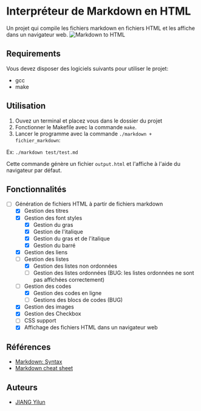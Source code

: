 # Interpréteur de Markdown en HTML
Un projet qui compile les fichiers markdown en fichiers HTML et les affiche dans un navigateur web.
![Markdown to HTML](https://thearchyhelios.com/images/INF404/Markdown%20to%20HTML.png)
## Requirements
Vous devez disposer des logiciels suivants pour utiliser le projet:
- gcc
- make

## Utilisation
1. Ouvez un terminal et placez vous dans le dossier du projet
2. Fonctionner le Makefile avec la commande ` make `.
3. Lancer le programme avec la commande ` ./markdown + fichier_markdown `:

Ex: `./markdown test/test.md`

Cette commande génère un fichier ` output.html ` et l'affiche à l'aide du navigateur par défaut.

## Fonctionnalités
- [ ] Génération de fichiers HTML à partir de fichiers markdown
  - [x] Gestion des titres
  - [x] Gestion des font styles
    - [x] Gestion du gras
    - [x] Gestion de l'italique
    - [x] Gestion du gras et de l'italique
    - [x] Gestion du barré
  - [x] Gestion des liens
  - [ ] Gestion des listes
    - [x] Gestion des listes non ordonnées
    - [ ] Gestion des listes ordonnées (BUG: les listes ordonnées ne sont pas affichées correctement)
  - [ ] Gestion des codes
    - [x] Gestion des codes en ligne
    - [ ] Gestions des blocs de codes (BUG)
  - [x] Gestion des images
  - [x] Gestion des Checkbox
  - [ ] CSS support
  - [x] Affichage des fichiers HTML dans un navigateur web

## Références
- [Markdown: Syntax](https://daringfireball.net/projects/markdown/syntax)
- [Markdown cheat sheet](https://www.markdownguide.org/cheat-sheet/)

## Auteurs
- [JIANG Yilun](https://thearchyhelios.com)